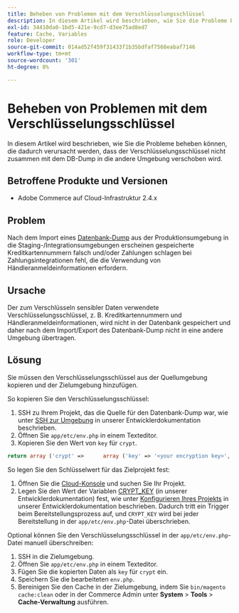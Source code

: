 ```yaml
---
title: Beheben von Problemen mit dem Verschlüsselungsschlüssel
description: In diesem Artikel wird beschrieben, wie Sie die Probleme beheben können, die dadurch verursacht werden, dass der Verschlüsselungsschlüssel nicht zusammen mit dem DB-Dump in die andere Umgebung verschoben wird.
exl-id: 34410da0-1bd5-421e-9cd7-d3ee75ad8ed7
feature: Cache, Variables
role: Developer
source-git-commit: 014ad52f459f31433f1b35bdfaf7568eabaf7146
workflow-type: tm+mt
source-wordcount: '301'
ht-degree: 0%

---
```


# Beheben von Problemen mit dem Verschlüsselungsschlüssel

In diesem Artikel wird beschrieben, wie Sie die Probleme beheben können, die dadurch verursacht werden, dass der Verschlüsselungsschlüssel nicht zusammen mit dem DB-Dump in die andere Umgebung verschoben wird.

## Betroffene Produkte und Versionen

* Adobe Commerce auf Cloud-Infrastruktur 2.4.x

## Problem

Nach dem Import eines [Datenbank-Dump](/help/how-to/general/create-database-dump-on-cloud.md) aus der Produktionsumgebung in die Staging-/Integrationsumgebungen erscheinen gespeicherte Kreditkartennummern falsch und/oder Zahlungen schlagen bei Zahlungsintegrationen fehl, die die Verwendung von Händleranmeldeinformationen erfordern.

## Ursache

Der zum Verschlüsseln sensibler Daten verwendete Verschlüsselungsschlüssel, z. B. Kreditkartennummern und Händleranmeldeinformationen, wird nicht in der Datenbank gespeichert und daher nach dem Import/Export des Datenbank-Dump nicht in eine andere Umgebung übertragen.

## Lösung

Sie müssen den Verschlüsselungsschlüssel aus der Quellumgebung kopieren und der Zielumgebung hinzufügen.

So kopieren Sie den Verschlüsselungsschlüssel:

1. SSH zu Ihrem Projekt, das die Quelle für den Datenbank-Dump war, wie unter [SSH zur Umgebung](https://experienceleague.adobe.com/docs/commerce-cloud-service/user-guide/develop/secure-connections.html) in unserer Entwicklerdokumentation beschrieben.
1. Öffnen Sie `app/etc/env.php` in einem Texteditor.
1. Kopieren Sie den Wert von `key` für `crypt`.

```php
return array ('crypt' =>      array ('key' => '<your encryption key>', ),);
```

So legen Sie den Schlüsselwert für das Zielprojekt fest:

1. Öffnen Sie die [Cloud-Konsole](https://console.adobecommerce.com) und suchen Sie Ihr Projekt.
1. Legen Sie den Wert der Variablen [CRYPT\_KEY](https://experienceleague.adobe.com/docs/commerce-cloud-service/user-guide/configure/env/stage/variables-deploy.html) (in unserer Entwicklerdokumentation) fest, wie unter [Konfigurieren Ihres Projekts](https://experienceleague.adobe.com/docs/commerce-cloud-service/user-guide/project/overview.html) in unserer Entwicklerdokumentation beschrieben. Dadurch tritt ein Trigger beim Bereitstellungsprozess auf, und `CRYPT_KEY` wird bei jeder Bereitstellung in der `app/etc/env.php`-Datei überschrieben.

Optional können Sie den Verschlüsselungsschlüssel in der `app/etc/env.php`-Datei manuell überschreiben:

1. SSH in die Zielumgebung.
1. Öffnen Sie `app/etc/env.php` in einem Texteditor.
1. Fügen Sie die kopierten Daten als `key` für `crypt` ein.
1. Speichern Sie die bearbeiteten `env.php`.
1. Bereinigen Sie den Cache in der Zielumgebung, indem Sie `bin/magento cache:clean` oder in der Commerce Admin unter **System** > **Tools** > **Cache-Verwaltung** ausführen.
